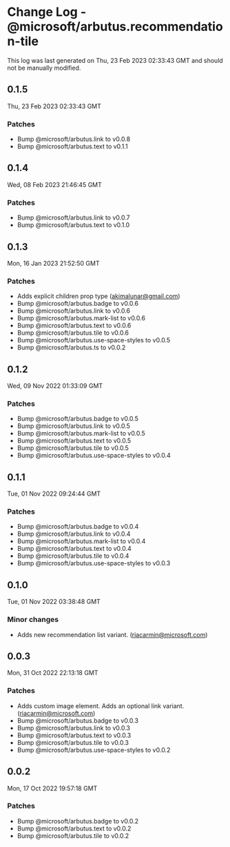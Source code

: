 # Change Log - @microsoft/arbutus.recommendation-tile

This log was last generated on Thu, 23 Feb 2023 02:33:43 GMT and should not be manually modified.

<!-- Start content -->

## 0.1.5

Thu, 23 Feb 2023 02:33:43 GMT

### Patches

- Bump @microsoft/arbutus.link to v0.0.8
- Bump @microsoft/arbutus.text to v0.1.1

## 0.1.4

Wed, 08 Feb 2023 21:46:45 GMT

### Patches

- Bump @microsoft/arbutus.link to v0.0.7
- Bump @microsoft/arbutus.text to v0.1.0

## 0.1.3

Mon, 16 Jan 2023 21:52:50 GMT

### Patches

- Adds explicit children prop type (akimalunar@gmail.com)
- Bump @microsoft/arbutus.badge to v0.0.6
- Bump @microsoft/arbutus.link to v0.0.6
- Bump @microsoft/arbutus.mark-list to v0.0.6
- Bump @microsoft/arbutus.text to v0.0.6
- Bump @microsoft/arbutus.tile to v0.0.6
- Bump @microsoft/arbutus.use-space-styles to v0.0.5
- Bump @microsoft/arbutus.ts to v0.0.2

## 0.1.2

Wed, 09 Nov 2022 01:33:09 GMT

### Patches

- Bump @microsoft/arbutus.badge to v0.0.5
- Bump @microsoft/arbutus.link to v0.0.5
- Bump @microsoft/arbutus.mark-list to v0.0.5
- Bump @microsoft/arbutus.text to v0.0.5
- Bump @microsoft/arbutus.tile to v0.0.5
- Bump @microsoft/arbutus.use-space-styles to v0.0.4

## 0.1.1

Tue, 01 Nov 2022 09:24:44 GMT

### Patches

- Bump @microsoft/arbutus.badge to v0.0.4
- Bump @microsoft/arbutus.link to v0.0.4
- Bump @microsoft/arbutus.mark-list to v0.0.4
- Bump @microsoft/arbutus.text to v0.0.4
- Bump @microsoft/arbutus.tile to v0.0.4
- Bump @microsoft/arbutus.use-space-styles to v0.0.3

## 0.1.0

Tue, 01 Nov 2022 03:38:48 GMT

### Minor changes

- Adds new recommendation list variant. (riacarmin@microsoft.com)

## 0.0.3

Mon, 31 Oct 2022 22:13:18 GMT

### Patches

- Adds custom image element. Adds an optional link variant. (riacarmin@microsoft.com)
- Bump @microsoft/arbutus.badge to v0.0.3
- Bump @microsoft/arbutus.link to v0.0.3
- Bump @microsoft/arbutus.text to v0.0.3
- Bump @microsoft/arbutus.tile to v0.0.3
- Bump @microsoft/arbutus.use-space-styles to v0.0.2

## 0.0.2

Mon, 17 Oct 2022 19:57:18 GMT

### Patches

- Bump @microsoft/arbutus.badge to v0.0.2
- Bump @microsoft/arbutus.text to v0.0.2
- Bump @microsoft/arbutus.tile to v0.0.2
